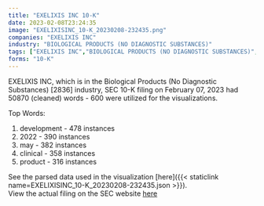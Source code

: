 ```yaml
---
title: "EXELIXIS INC 10-K"
date: 2023-02-08T23:24:35
image: "EXELIXISINC_10-K_20230208-232435.png"
companies: "EXELIXIS INC"
industry: "BIOLOGICAL PRODUCTS (NO DIAGNOSTIC SUBSTANCES)"
tags: ["EXELIXIS INC","BIOLOGICAL PRODUCTS (NO DIAGNOSTIC SUBSTANCES)","02-07-2023","10-K"]
forms: "10-K"
---
```

EXELIXIS INC, which is in the Biological Products (No Diagnostic Substances) [2836] industry, SEC 10-K filing on February 07, 2023 had 50870 (cleaned) words - 600 were utilized for the visualizations.

Top Words:
1. development - 478 instances
2. 2022 - 390 instances
3. may - 382 instances
4. clinical - 358 instances
5. product - 316 instances


See the parsed data used in the visualization [here]({{< staticlink name=EXELIXISINC_10-K_20230208-232435.json >}}).  
View the actual filing on the SEC website [here](https://www.sec.gov/Archives/edgar/data/939767/0000939767-23-000019.txt)